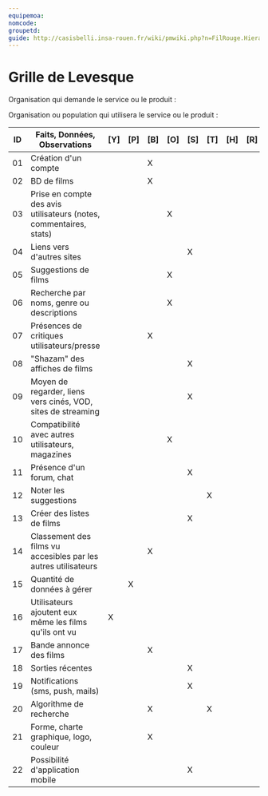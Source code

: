 ```yaml
---
equipemoa: 
nomcode: 
groupetd: 
guide: http://casisbelli.insa-rouen.fr/wiki/pmwiki.php?n=FilRouge.HierachiserBesoins
---
```


# Grille de Levesque

Organisation qui demande le service ou le produit : 

Organisation ou population qui utilisera le service ou le produit : 

| ID | Faits, Données, Observations | [Y] | [P] | [B] | [O] | [S] | [T] | [H] | [R] |
|----|------------------------------|----------|----------|--------|-------------|----------|----------|-----------|------------|
| 01 | Création d'un compte |     |          |    X    |             |          |          |           |            |
| 02 | BD de films |          |          |    X    |             |          |          |           |            |
| 03 | Prise en compte des avis utilisateurs (notes, commentaires, stats) |          |          |        |      X       |          |          |           |            |
| 04 | Liens vers d'autres sites |          |          |        |             |     X     |          |           |            |
| 05 | Suggestions de films |          |          |        |       X      |          |          |           |            |
| 06 | Recherche par noms, genre ou descriptions |          |          |        |       X      |          |          |           |            |
| 07 | Présences de critiques utilisateurs/presse |          |          |    X    |             |          |          |           |            |
| 08 | "Shazam" des affiches de films |          |          |        |             |     X     |          |           |            |
| 09 | Moyen de regarder, liens vers cinés, VOD, sites de streaming |          |          |        |             |       X   |          |           |            |
| 10 | Compatibilité avec autres utilisateurs, magazines |          |          |        |      X       |          |          |           |            |
| 11 | Présence d'un forum, chat |          |          |        |             |     X     |          |           |            |
| 12 | Noter les suggestions |          |          |        |             |          |     X     |           |            |
| 13 | Créer des listes de films |          |          |        |             |     X     |          |           |            |
| 14 | Classement des films vu accesibles par les autres utilisateurs |          |          |    X    |             |          |          |           |            |
| 15 | Quantité de données à gérer |          |     X     |        |             |          |          |           |            |
| 16 | Utilisateurs ajoutent eux même les films qu'ils ont vu |     X     |          |        |             |          |          |           |            |
| 17 | Bande annonce des films |          |          |    X    |             |          |          |           |            |
| 18 | Sorties récentes |          |          |        |             |     X     |          |           |            |
| 19 | Notifications (sms, push, mails) |          |          |        |             |     X     |          |           |            |
| 20 | Algorithme de recherche |          |          |    X    |             |          |     X     |           |            |
| 21 | Forme, charte graphique, logo, couleur |          |          |    X    |             |          |          |           |            |
| 22 | Possibilité d'application mobile |          |          |        |             |     X     |          |           |            |
